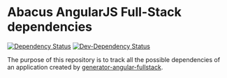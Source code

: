 # Abacus AngularJS Full-Stack dependencies
[![Dependency Status](https://david-dm.org/angular-fullstack/angular-fullstack-deps.svg)](https://david-dm.org/angular-fullstack/angular-fullstack-deps) [![Dev-Dependency Status](https://david-dm.org/angular-fullstack/angular-fullstack-deps/dev-status.svg)](https://david-dm.org/angular-fullstack/angular-fullstack-deps#info=devDependencies)

The purpose of this repository is to track all the possible dependencies of an application created by [generator-angular-fullstack](https://github.com/DaftMonk/generator-angular-fullstack).
